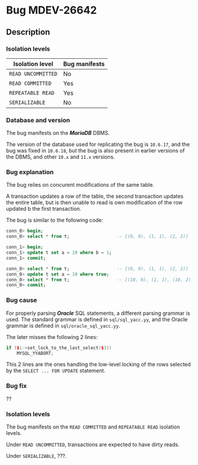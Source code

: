 # Bug MDEV-26642

## Description

### Isolation levels

| Isolation level    | Bug manifests |
|--------------------|---------------|
| `READ UNCOMMITTED` | No            |
| `READ COMMITTED`   | Yes           |
| `REPEATABLE READ`  | Yes           |
| `SERIALIZABLE`     | No            |

### Database and version

The bug manifests on the **_MariaDB_** DBMS.

The version of the database used for replicating the bug is `10.6.17`, and the bug was fixed in `10.6.18`, but the bug is also present in earlier versions of the DBMS, and other `10.x` and `11.x` versions.

### Bug explanation

The bug relies on concurent modifications of the same table.

A transaction updates a row of the table, the second transaction updates the entire table, but is then unable to read is own modification of the row updated b the first transaction.


The bug is similar to the following code:
```SQL
conn_0> begin;
conn_0> select * from t;                  -- [(0, 0), (1, 1), (2, 2)]

conn_1> begin;
conn_1> update t set a = 10 where b = 1;
conn_1> commit;

conn_0> select * from t;                  -- [(0, 0), (1, 1), (2, 2)]
conn_0> update t set a = 10 where true;
conn_0> select * from t;                  -- [(10, 0), (1, 1), (10, 2)]
conn_0> commit;
```

### Bug cause

For properly parsing **_Oracle_** SQL statements, a different parsing grammar is used. The standard grammar is defined in `sql/sql_yacc.yy`, and the Oracle grammar is defined in `sql/oracle_sql_yacc.yy`.

The later misses the following 2 lines:
```C++
if ($1->set_lock_to_the_last_select($3))
    MYSQL_YYABORT;
```

This 2 lines are the ones handling the low-level locking of the rows selected by the `SELECT ... FOR UPDATE` statement.

### Bug fix

??

### Isolation levels

The bug manifests on the `READ COMMITTED` and `REPEATABLE READ` isolation levels.

Under `READ UNCOMMITTED`, transactions are expected to have dirty reads.

Under `SERIALIZABLE`, ???.